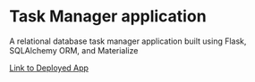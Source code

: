 # Task Manager application

A relational database task manager application built using Flask, SQLAlchemy ORM, and Materialize

[Link to Deployed App](https://task-manager-mini-app.herokuapp.com/)
